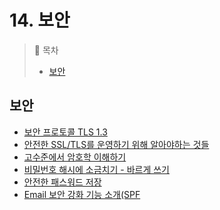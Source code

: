 # 14. 보안

> 📌 목차
> - [보안](#보안)

## 보안
- [보안 프로토콜 TLS 1.3](https://brunch.co.kr/@mobiinside/1482)
- [안전한 SSL/TLS를 운영하기 위해 알아야하는 것들](https://engineering.linecorp.com/ko/blog/best-practices-to-secure-your-ssl-tls/)
- [고수준에서 암호학 이해하기](https://gist.github.com/lifthrasiir/84a546e8fa080d843a93)
- [비밀번호 해시에 소금치기 - 바르게 쓰기](https://starplatina.tistory.com/entry/%EB%B9%84%EB%B0%80%EB%B2%88%ED%98%B8-%ED%95%B4%EC%8B%9C%EC%97%90-%EC%86%8C%EA%B8%88%EC%B9%98%EA%B8%B0-%EB%B0%94%EB%A5%B4%EA%B2%8C-%EC%93%B0%EA%B8%B0)
- [안전한 패스워드 저장](https://d2.naver.com/helloworld/318732)
- [Email 보안 강화 기능 소개(SPF](https://meetup.toast.com/posts/244)  
